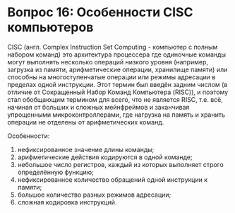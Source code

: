 ﻿# Вопрос 16: Особенности СISC компьютеров

CISC (англ. Complex Instruction Set Computing - компьютер с полным набором команд) это архитектура процессера где одиночные команды могут выполнять несколько операций низкого уровня (например, загрузка из памяти, арифметические операции, хранилище памяти) или способны на многоступенчатые операции или режимы адресации в пределах одной инструкции. Этот термин был введён задним числом (в отличие от Сокращенный Набор Команд Компьютера (RISC)), и поэтому стал обобщающим термином для всего, что не является RISC, т.е. всё, начиная от больших и сложных мейнфреймов и заканчивая упрощенными микроконтроллерами, где нагрузка на память и хранить операции не отделены от арифметических команд.

Особенности:
1. нефиксированное значение длины команды;
2. арифметические действия кодируются в одной команде;
3. небольшое число регистров, каждый из которых выполняет строго определённую функцию;
4. нефиксированное количество обращений одной инструкции к памяти;
5. большое количество разных режимов адресации;
6. сложная кодировка инструкций.
